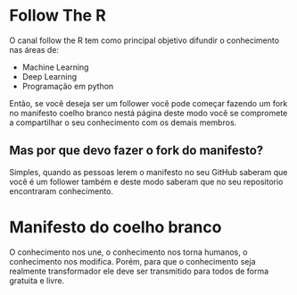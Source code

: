 # Follow The R

O canal follow the R tem como principal objetivo difundir o conhecimento nas áreas de:

* Machine Learning
* Deep Learning
* Programação em python

Então, se você deseja ser um follower você pode começar fazendo um fork no manifesto coelho branco nestá página deste modo você se compromete a compartilhar o seu conhecimento com os demais membros.


## Mas por que devo fazer o fork do manifesto?

Simples, quando as pessoas lerem o manifesto no seu GitHub saberam que você é um follower também e deste modo saberam que no seu repositorio encontraram conhecimento.


# Manifesto do coelho branco

O conhecimento nos une, o conhecimento nos torna humanos, o conhecimento nos modifica. Porém, para que o conhecimento seja realmente transformador ele deve ser transmitido para todos de forma gratuita e livre.
